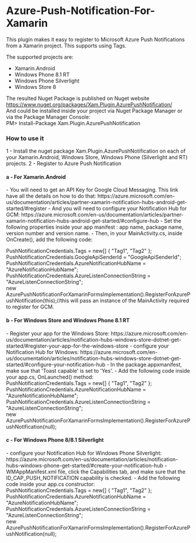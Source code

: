 # Azure-Push-Notification-For-Xamarin

This plugin makes it easy to register to Microsoft Azure Push Notifications from a Xamarin project. This supports using Tags.

The supported projects are:
- Xamarin.Android
- Windows Phone 8.1 RT
- Windows Phone Silverlight
- Windows Store 8

The resulted Nuget Package is published on Nuget website</br>
https://www.nuget.org/packages/Xam.Plugin.AzurePushNotification/</br>
And could be installed inside your project via Nuget Package Manager or via the Package Manager Console:</br>
PM> Install-Package Xam.Plugin.AzurePushNotification</br>

<h3>How to use it</h3>

1 - Install the nuget package Xam.Plugin.AzurePushNotification on each of your Xamarin.Android, Windows Store, Windows Phone (Silverlight and RT) projects.
2 - Register to Azure Push Notification
<h4>a - For Xamarin.Android</h4>
  - You will need to get an API Key for Google Cloud Messaging. This link have all the details on how to do that:
  https://azure.microsoft.com/en-us/documentation/articles/partner-xamarin-notification-hubs-android-get-started/#register
  - And you will need to configure your Notification Hub for GCM:
  https://azure.microsoft.com/en-us/documentation/articles/partner-xamarin-notification-hubs-android-get-started/#configure-hub
  - Set the following properties inside your app manifest : app name, package name, version number and version name.
  - Then, in your MainActivity.cs, inside OnCreate(), add the following code:
  
  PushNotificationCredentials.Tags = new[] { "Tag1", "Tag2" };</br>
  PushNotificationCredentials.GoogleApiSenderId = "GoogleApiSenderId";</br>
  PushNotificationCredentials.AzureNotificationHubName = "AzureNotificationHubName";</br>
  PushNotificationCredentials.AzureListenConnectionString = "AzureListenConnectionString";</br>
  new AzurePushNotificationForXamarinFormsImplementation().RegisterForAzurePushNotification(this);//this will pass an instance of the MainActivity required to register for GCM.
  
<h4>b - For Windows Store and Windows Phone 8.1 RT</h4>
  - Register your app for the Windows Store:
  https://azure.microsoft.com/en-us/documentation/articles/notification-hubs-windows-store-dotnet-get-started/#register-your-app-for-the-windows-store
  - configure your Notification Hub for Windows:
  https://azure.microsoft.com/en-us/documentation/articles/notification-hubs-windows-store-dotnet-get-started/#configure-your-notification-hub
  - In the package.appxmanifest, make sue that 'Toast capable' is set to 'Yes'.
  - Add the following code inside your app.cs, OnLaunched() method:</br>
  PushNotificationCredentials.Tags = new[] { "Tag1", "Tag2" };</br>
  PushNotificationCredentials.AzureNotificationHubName = "AzureNotificationHubName";</br>
  PushNotificationCredentials.AzureListenConnectionString = "AzureListenConnectionString";</br>
  new AzurePushNotificationForXamarinFormsImplementation().RegisterForAzurePushNotification(null);</br>

<h4>c - For Windows Phone 8/8.1 Silverlight</h4>
  - configure your Notification Hub for Windows Phone Silverlight:
  https://azure.microsoft.com/en-us/documentation/articles/notification-hubs-windows-phone-get-started/#create-your-notification-hub
  - WMAppManifest.xml file, click the Capabilities tab, and make sure that the ID_CAP_PUSH_NOTIFICATION capability is checked.
  - Add the following code inside your app.cs constructor:</br>
  PushNotificationCredentials.Tags = new[] { "Tag1", "Tag2" };</br>
  PushNotificationCredentials.AzureNotificationHubName = "AzureNotificationHubName";</br>
  PushNotificationCredentials.AzureListenConnectionString = "AzureListenConnectionString";</br>
  new AzurePushNotificationForXamarinFormsImplementation().RegisterForAzurePushNotification(null);</br>

